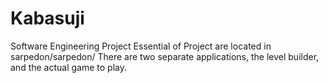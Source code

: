 # Kabasuji
Software Engineering Project
Essential of Project are located in sarpedon/sarpedon/
There are two separate applications, the level builder, and the actual game to play. 
